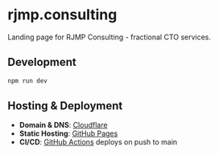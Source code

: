 # rjmp.consulting

Landing page for RJMP Consulting - fractional CTO services.

## Development

```bash
npm run dev
```

## Hosting & Deployment

- **Domain & DNS**: [Cloudflare](https://www.cloudflare.com/)
- **Static Hosting**: [GitHub Pages](https://pages.github.com/)
- **CI/CD**: [GitHub Actions](https://github.com/features/actions) deploys on push to main
